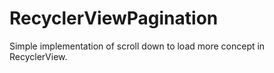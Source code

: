 # RecyclerViewPagination
Simple implementation of scroll down to load more concept in RecyclerView.
